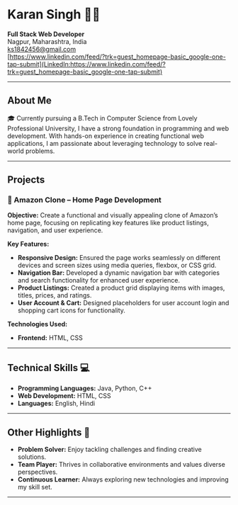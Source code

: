 # Karan Singh 👨‍💻
**Full Stack Web Developer**  
Nagpur, Maharashtra, India  
[ks1842456@gmail.com](mailto:ks1842456@gmail.com)  
[https://www.linkedin.com/feed/?trk=guest_homepage-basic_google-one-tap-submit](LinkedIn:https://www.linkedin.com/feed/?trk=guest_homepage-basic_google-one-tap-submit)  

---

## About Me
🎓 Currently pursuing a B.Tech in Computer Science from Lovely Professional University, I have a strong foundation in programming and web development. With hands-on experience in creating functional web applications, I am passionate about leveraging technology to solve real-world problems.

---

## Projects

### 🛒 Amazon Clone – Home Page Development
**Objective:** Create a functional and visually appealing clone of Amazon’s home page, focusing on replicating key features like product listings, navigation, and user experience.

**Key Features:**
- **Responsive Design:** Ensured the page works seamlessly on different devices and screen sizes using media queries, flexbox, or CSS grid.
- **Navigation Bar:** Developed a dynamic navigation bar with categories and search functionality for enhanced user experience.
- **Product Listings:** Created a product grid displaying items with images, titles, prices, and ratings.
- **User Account & Cart:** Designed placeholders for user account login and shopping cart icons for functionality.

**Technologies Used:**
- **Frontend:** HTML, CSS

---

## Technical Skills 💻
- **Programming Languages:** Java, Python, C++
- **Web Development:** HTML, CSS
- **Languages:** English, Hindi

---

## Other Highlights 🌟
- **Problem Solver:** Enjoy tackling challenges and finding creative solutions.
- **Team Player:** Thrives in collaborative environments and values diverse perspectives.
- **Continuous Learner:** Always exploring new technologies and improving my skill set.

---
